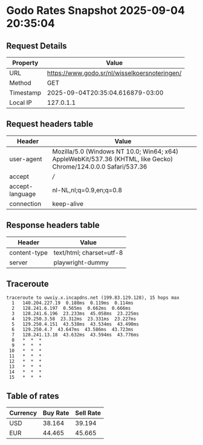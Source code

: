 # Godo Rates Snapshot 2025-09-04 20:35:04
## Request Details

| Property | Value |
|----------|-------|
| URL | https://www.godo.sr/nl/wisselkoersnoteringen/ |
| Method | GET |
| Timestamp | 2025-09-04T20:35:04.616879-03:00 |
| Local IP | 127.0.1.1 |
    
## Request headers table

| Header | Value |
|--------|-------|
| user-agent | Mozilla/5.0 (Windows NT 10.0; Win64; x64) AppleWebKit/537.36 (KHTML, like Gecko) Chrome/124.0.0.0 Safari/537.36 |
| accept | */* |
| accept-language | nl-NL,nl;q=0.9,en;q=0.8 |
| connection | keep-alive |

    
## Response headers table
| Header | Value |
|--------|-------|
| content-type | text/html; charset=utf-8 |
| server | playwright-dummy |

## Traceroute 

```
traceroute to uwxiy.x.incapdns.net (199.83.129.128), 15 hops max
  1   140.204.227.19  0.188ms  0.119ms  0.114ms 
  2   128.241.6.197  0.565ms  0.662ms  0.666ms 
  3   128.241.6.196  23.233ms  45.058ms  23.225ms 
  4   129.250.3.58  23.312ms  23.331ms  23.227ms 
  5   129.250.4.151  43.538ms  43.534ms  43.490ms 
  6   129.250.4.7  43.647ms  43.586ms  43.723ms 
  7   128.241.13.18  43.632ms  43.594ms  43.776ms 
  8   *  *  * 
  9   *  *  * 
 10   *  *  * 
 11   *  *  * 
 12   *  *  * 
 13   *  *  * 
 14   *  *  * 
 15   *  *  * 

```


## Table of rates

| Currency | Buy Rate | Sell Rate |
|----------|----------|-----------|
| USD | 38.164 | 39.194 |
| EUR | 44.465 | 45.665 |
